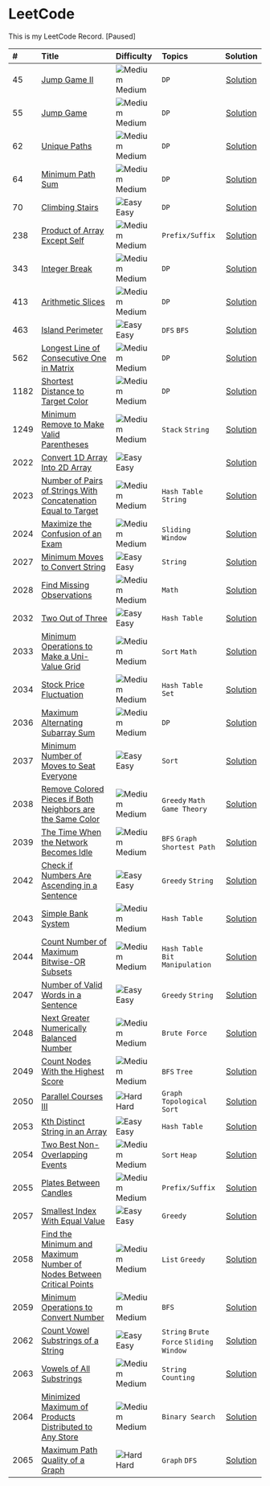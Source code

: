 # LeetCode

This is my LeetCode Record. [Paused]

| # | Title | Difficulty | Topics | Solution | 
| :---- | :--- | :---- | :---- | :----: |
| 45 | [Jump Game II](https://leetcode.com/problems/jump-game-ii/) | ![Medium](https://via.placeholder.com/15/FFD306/000000?text=+) Medium | <code>DP</code> | [Solution](https://github.com/SBU-YCX/LeetCode/tree/main/Medium/0045%20Jump%20Game%20II) |
| 55 | [Jump Game](https://leetcode.com/problems/jump-game/) | ![Medium](https://via.placeholder.com/15/FFD306/000000?text=+) Medium | <code>DP</code> | [Solution](https://github.com/SBU-YCX/LeetCode/tree/main/Medium/0055%20Jump%20Game) |
| 62 | [Unique Paths](https://leetcode.com/problems/unique-paths/) | ![Medium](https://via.placeholder.com/15/FFD306/000000?text=+) Medium | <code>DP</code> | [Solution](https://github.com/SBU-YCX/LeetCode/tree/main/Medium/0062%20Unique%20Paths) |
| 64 | [Minimum Path Sum](https://leetcode.com/problems/minimum-path-sum/) | ![Medium](https://via.placeholder.com/15/FFD306/000000?text=+) Medium | <code>DP</code> | [Solution](https://github.com/SBU-YCX/LeetCode/tree/main/Medium/0064%20Minimum%20Path%20Sum) |
| 70 | [Climbing Stairs](https://leetcode.com/problems/climbing-stairs/) | ![Easy](https://via.placeholder.com/15/02DF82/000000?text=+) Easy | <code>DP</code> | [Solution](https://github.com/SBU-YCX/LeetCode/tree/main/Easy/0070%20Climbing%20Stairs) |
| 238 | [Product of Array Except Self](https://leetcode.com/problems/product-of-array-except-self/) | ![Medium](https://via.placeholder.com/15/FFD306/000000?text=+) Medium | <code>Prefix/Suffix</code> | [Solution](https://github.com/SBU-YCX/LeetCode/tree/main/Medium/0238%20Product%20of%20Array%20Except%20Self) |
| 343 | [Integer Break](https://leetcode.com/problems/integer-break/) | ![Medium](https://via.placeholder.com/15/FFD306/000000?text=+) Medium | <code>DP</code> | [Solution](https://github.com/SBU-YCX/LeetCode/tree/main/Medium/0343%20Integer%20Break) |
| 413 | [Arithmetic Slices](https://leetcode.com/problems/arithmetic-slices/) | ![Medium](https://via.placeholder.com/15/FFD306/000000?text=+) Medium | <code>DP</code> | [Solution](https://github.com/SBU-YCX/LeetCode/tree/main/Medium/0413%20Arithmetic%20Slices) |
| 463 | [Island Perimeter](https://leetcode.com/problems/island-perimeter/) | ![Easy](https://via.placeholder.com/15/02DF82/000000?text=+) Easy | <code>DFS</code> <code>BFS</code> | [Solution](https://github.com/SBU-YCX/LeetCode/tree/main/Easy/0463%20Island%20Perimeter) |
| 562 | [Longest Line of Consecutive One in Matrix](https://leetcode.com/problems/longest-line-of-consecutive-one-in-matrix/) | ![Medium](https://via.placeholder.com/15/FFD306/000000?text=+) Medium | <code>DP</code> | [Solution](https://github.com/SBU-YCX/LeetCode/tree/main/Medium/0562%20Longest%20Line%20of%20Consecutive%20One%20in%20Matrix) |
| 1182 | [Shortest Distance to Target Color](https://leetcode.com/problems/shortest-distance-to-target-color/) | ![Medium](https://via.placeholder.com/15/FFD306/000000?text=+) Medium | <code>DP</code> | [Solution](https://github.com/SBU-YCX/LeetCode/tree/main/Medium/1182%20Shortest%20Distance%20to%20Target%20Color) |
| 1249 | [Minimum Remove to Make Valid Parentheses](https://leetcode.com/problems/minimum-remove-to-make-valid-parentheses/) | ![Medium](https://via.placeholder.com/15/FFD306/000000?text=+) Medium | <code>Stack</code> <code>String</code> | [Solution](https://github.com/SBU-YCX/LeetCode/tree/main/Medium/1249%20Minimum%20Remove%20to%20Make%20Valid%20Parentheses) |
| 2022 | [Convert 1D Array Into 2D Array](https://leetcode.com/problems/convert-1d-array-into-2d-array/) | ![Easy](https://via.placeholder.com/15/02DF82/000000?text=+) Easy |  | [Solution](https://github.com/SBU-YCX/LeetCode/tree/main/Easy/2022%20Convert%201D%20Array%20Into%202D%20Array) |
| 2023 | [Number of Pairs of Strings With Concatenation Equal to Target](https://leetcode.com/problems/number-of-pairs-of-strings-with-concatenation-equal-to-target/) | ![Medium](https://via.placeholder.com/15/FFD306/000000?text=+) Medium | <code>Hash Table</code> <code>String</code> | [Solution](https://github.com/SBU-YCX/LeetCode/tree/main/Medium/2023%20Number%20of%20Pairs%20of%20Strings%20With%20Concatenation%20Equal%20to%20Target) |
| 2024 | [Maximize the Confusion of an Exam](https://leetcode.com/problems/maximize-the-confusion-of-an-exam/) | ![Medium](https://via.placeholder.com/15/FFD306/000000?text=+) Medium | <code>Sliding Window</code> | [Solution](https://github.com/SBU-YCX/LeetCode/tree/main/Medium/2024%20Maximize%20the%20Confusion%20of%20an%20Exam) |
| 2027 | [Minimum Moves to Convert String](https://leetcode.com/problems/minimum-moves-to-convert-string/) | ![Easy](https://via.placeholder.com/15/02DF82/000000?text=+) Easy | <code>String</code> | [Solution](https://github.com/SBU-YCX/LeetCode/tree/main/Easy/2027%20Minimum%20Moves%20to%20Convert%20String) |
| 2028 | [Find Missing Observations](https://leetcode.com/problems/find-missing-observations/) | ![Medium](https://via.placeholder.com/15/FFD306/000000?text=+) Medium | <code>Math</code> | [Solution](https://github.com/SBU-YCX/LeetCode/tree/main/Medium/2028%20Find%20Missing%20Observations) |
| 2032 | [Two Out of Three](https://leetcode.com/problems/two-out-of-three/) | ![Easy](https://via.placeholder.com/15/02DF82/000000?text=+) Easy | <code>Hash Table</code> | [Solution](https://github.com/SBU-YCX/LeetCode/tree/main/Easy/2032%20Two%20Out%20of%20Three) |
| 2033 | [Minimum Operations to Make a Uni-Value Grid](https://leetcode.com/problems/minimum-operations-to-make-a-uni-value-grid/) | ![Medium](https://via.placeholder.com/15/FFD306/000000?text=+) Medium | <code>Sort</code> <code>Math</code> | [Solution](https://github.com/SBU-YCX/LeetCode/tree/main/Medium/2033%20Minimum%20Operations%20to%20Make%20a%20Uni-Value%20Grid) |
| 2034 | [Stock Price Fluctuation](https://leetcode.com/problems/stock-price-fluctuation/) | ![Medium](https://via.placeholder.com/15/FFD306/000000?text=+) Medium | <code>Hash Table</code> <code>Set</code> | [Solution](https://github.com/SBU-YCX/LeetCode/tree/main/Medium/2034%20Stock%20Price%20Fluctuation) |
| 2036 | [Maximum Alternating Subarray Sum](https://leetcode.com/problems/maximum-alternating-subarray-sum/) | ![Medium](https://via.placeholder.com/15/FFD306/000000?text=+) Medium | <code>DP</code> | [Solution](https://github.com/SBU-YCX/LeetCode/tree/main/Medium/2036%20Maximum%20Alternating%20Subarray%20Sum) |
| 2037 | [Minimum Number of Moves to Seat Everyone](https://leetcode.com/problems/minimum-number-of-moves-to-seat-everyone/) | ![Easy](https://via.placeholder.com/15/02DF82/000000?text=+) Easy | <code>Sort</code> | [Solution](https://github.com/SBU-YCX/LeetCode/tree/main/Easy/2037%20Minimum%20Number%20of%20Moves%20to%20Seat%20Everyone) |
| 2038 | [Remove Colored Pieces if Both Neighbors are the Same Color](https://leetcode.com/problems/remove-colored-pieces-if-both-neighbors-are-the-same-color/) | ![Medium](https://via.placeholder.com/15/FFD306/000000?text=+) Medium | <code>Greedy</code> <code>Math</code> <code>Game Theory</code> | [Solution](https://github.com/SBU-YCX/LeetCode/tree/main/Medium/2038%20Remove%20Colored%20Pieces%20if%20Both%20Neighbors%20are%20the%20Same%20Color) |
| 2039 | [The Time When the Network Becomes Idle](https://leetcode.com/problems/the-time-when-the-network-becomes-idle/) | ![Medium](https://via.placeholder.com/15/FFD306/000000?text=+) Medium | <code>BFS</code> <code>Graph</code> <code>Shortest Path</code> | [Solution](https://github.com/SBU-YCX/LeetCode/tree/main/Medium/2039%20The%20Time%20When%20the%20Network%20Becomes%20Idle) |
| 2042 | [Check if Numbers Are Ascending in a Sentence](https://leetcode.com/problems/check-if-numbers-are-ascending-in-a-sentence/) | ![Easy](https://via.placeholder.com/15/02DF82/000000?text=+) Easy | <code>Greedy</code> <code>String</code> | [Solution](https://github.com/SBU-YCX/LeetCode/tree/main/Easy/2042%20Check%20if%20Numbers%20Are%20Ascending%20in%20a%20Sentence) |
| 2043 | [Simple Bank System](https://leetcode.com/problems/simple-bank-system/) | ![Medium](https://via.placeholder.com/15/FFD306/000000?text=+) Medium | <code>Hash Table</code> | [Solution](https://github.com/SBU-YCX/LeetCode/tree/main/Medium/2043%20Simple%20Bank%20System) |
| 2044 | [Count Number of Maximum Bitwise-OR Subsets](https://leetcode.com/problems/count-number-of-maximum-bitwise-or-subsets/) | ![Medium](https://via.placeholder.com/15/FFD306/000000?text=+) Medium | <code>Hash Table</code> <code>Bit Manipulation</code> | [Solution](https://github.com/SBU-YCX/LeetCode/tree/main/Medium/2044%20Count%20Number%20of%20Maximum%20Bitwise-OR%20Subsets) |
| 2047 | [Number of Valid Words in a Sentence](https://leetcode.com/problems/number-of-valid-words-in-a-sentence/) | ![Easy](https://via.placeholder.com/15/02DF82/000000?text=+) Easy | <code>Greedy</code> <code>String</code> | [Solution](https://github.com/SBU-YCX/LeetCode/tree/main/Easy/2047%20Number%20of%20Valid%20Words%20in%20a%20Sentence) |
| 2048 | [Next Greater Numerically Balanced Number](https://leetcode.com/problems/next-greater-numerically-balanced-number/) | ![Medium](https://via.placeholder.com/15/FFD306/000000?text=+) Medium | <code>Brute Force</code> | [Solution](https://github.com/SBU-YCX/LeetCode/tree/main/Medium/2048%20Next%20Greater%20Numerically%20Balanced%20Number) |
| 2049 | [Count Nodes With the Highest Score](https://leetcode.com/problems/count-nodes-with-the-highest-score/) | ![Medium](https://via.placeholder.com/15/FFD306/000000?text=+) Medium | <code>BFS</code> <code>Tree</code> | [Solution](https://github.com/SBU-YCX/LeetCode/tree/main/Medium/2049%20Count%20Nodes%20With%20the%20Highest%20Score) |
| 2050 | [Parallel Courses III](https://leetcode.com/problems/parallel-courses-iii/) | ![Hard](https://via.placeholder.com/15/FF0000/000000?text=+) Hard | <code>Graph</code> <code>Topological Sort</code> | [Solution](https://github.com/SBU-YCX/LeetCode/tree/main/Hard/2050%20Parallel%20Courses%20III) |
| 2053 | [Kth Distinct String in an Array](https://leetcode.com/problems/kth-distinct-string-in-an-array/) | ![Easy](https://via.placeholder.com/15/02DF82/000000?text=+) Easy | <code>Hash Table</code> | [Solution](https://github.com/SBU-YCX/LeetCode/tree/main/Easy/2053%20Kth%20Distinct%20String%20in%20an%20Array) |
| 2054 | [Two Best Non-Overlapping Events](https://leetcode.com/problems/two-best-non-overlapping-events/) | ![Medium](https://via.placeholder.com/15/FFD306/000000?text=+) Medium | <code>Sort</code> <code>Heap</code> | [Solution](https://github.com/SBU-YCX/LeetCode/tree/main/Medium/2054%20Two%20Best%20Non-Overlapping%20Events) |
| 2055 | [Plates Between Candles](https://leetcode.com/problems/plates-between-candles/) | ![Medium](https://via.placeholder.com/15/FFD306/000000?text=+) Medium | <code>Prefix/Suffix</code> | [Solution](https://github.com/SBU-YCX/LeetCode/tree/main/Medium/2055%20Plates%20Between%20Candles) |
| 2057 | [Smallest Index With Equal Value](https://leetcode.com/problems/smallest-index-with-equal-value/) | ![Easy](https://via.placeholder.com/15/02DF82/000000?text=+) Easy | <code>Greedy</code> | [Solution](https://github.com/SBU-YCX/LeetCode/tree/main/Easy/2057%20Smallest%20Index%20With%20Equal%20Value) |
| 2058 | [Find the Minimum and Maximum Number of Nodes Between Critical Points](https://leetcode.com/problems/find-the-minimum-and-maximum-number-of-nodes-between-critical-points/) | ![Medium](https://via.placeholder.com/15/FFD306/000000?text=+) Medium | <code>List</code> <code>Greedy</code> | [Solution](https://github.com/SBU-YCX/LeetCode/tree/main/Medium/2058%20Find%20the%20Minimum%20and%20Maximum%20Number%20of%20Nodes%20Between%20Critical%20Points) |
| 2059 | [Minimum Operations to Convert Number](https://leetcode.com/problems/minimum-operations-to-convert-number/) | ![Medium](https://via.placeholder.com/15/FFD306/000000?text=+) Medium | <code>BFS</code> | [Solution](https://github.com/SBU-YCX/LeetCode/tree/main/Medium/2059%20Minimum%20Operations%20to%20Convert%20Number) |
| 2062 | [Count Vowel Substrings of a String](https://leetcode.com/problems/count-vowel-substrings-of-a-string/) | ![Easy](https://via.placeholder.com/15/02DF82/000000?text=+) Easy | <code>String</code> <code>Brute Force</code> <code>Sliding Window</code> | [Solution](https://github.com/SBU-YCX/LeetCode/tree/main/Easy/2062%20Count%20Vowel%20Substrings%20of%20a%20String) |
| 2063 | [Vowels of All Substrings](https://leetcode.com/problems/vowels-of-all-substrings/) | ![Medium](https://via.placeholder.com/15/FFD306/000000?text=+) Medium | <code>String</code> <code>Counting</code> | [Solution](https://github.com/SBU-YCX/LeetCode/tree/main/Medium/2063%20Vowels%20of%20All%20Substrings) |
| 2064 | [Minimized Maximum of Products Distributed to Any Store](https://leetcode.com/problems/minimized-maximum-of-products-distributed-to-any-store/) | ![Medium](https://via.placeholder.com/15/FFD306/000000?text=+) Medium | <code>Binary Search</code> | [Solution](https://github.com/SBU-YCX/LeetCode/tree/main/Medium/2064%20Minimized%20Maximum%20of%20Products%20Distributed%20to%20Any%20Store) |
| 2065 | [Maximum Path Quality of a Graph](https://leetcode.com/problems/maximum-path-quality-of-a-graph/) | ![Hard](https://via.placeholder.com/15/FF0000/000000?text=+) Hard | <code>Graph</code> <code>DFS</code> | [Solution](https://github.com/SBU-YCX/LeetCode/tree/main/Hard/2065%20Maximum%20Path%20Quality%20of%20a%20Graph) |
